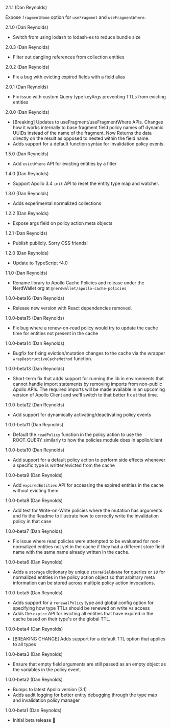 
2.1.1 (Dan Reynolds)

Expose `fragmentName` option for `useFragment` and `useFragmentWhere`.

2.1.0 (Dan Reynolds)

* Switch from using lodash to lodash-es to reduce bundle size

2.0.3 (Dan Reynolds)

* Filter out dangling references from collection entities

2.0.2 (Dan Reynolds)

* Fix a bug with evicting expired fields with a field alias

2.0.1 (Dan Reynolds)

* Fix issue with custom Query type keyArgs preventing TTLs from evicting entities

2.0.0 (Dan Reynolds)

* [Breaking] Updates to useFragment/useFragmentWhere APIs. Changes how it works internally to base fragment field policy names off dynamic UUIDs instead of the name of the fragment. Now Returns the data directly on the result as opposed to nested within the field name.
* Adds support for a default function syntax for invalidation policy events.

1.5.0 (Dan Reynolds)

- Add `evictWhere` API for evicting entities by a filter

1.4.0 (Dan Reynolds)

- Support Apollo 3.4 `init` API to reset the entity type map and watcher.

1.3.0 (Dan Reynolds)

- Adds experimental normalized collections

1.2.2 (Dan Reynolds)

- Expose args field on policy action meta objects

1.2.1 (Dan Reynolds)

- Publish publicly. Sorry OSS friends!

1.2.0 (Dan Reynolds)

- Update to TypeScript ^4.0

1.1.0 (Dan Reynolds)

- Rename library to Apollo Cache Policies and release under the NerdWallet org at `@nerdwallet/apollo-cache-policies`

1.0.0-beta16 (Dan Reynolds)

- Release new version with React dependencies removed.

1.0.0-beta15 (Dan Reynolds)

- Fix bug where a renew-on-read policy would try to update the cache time for entities not present in the cache

1.0.0-beta14 (Dan Reynolds)

- Bugfix for fixing eviction/mutation changes to the cache via the wrapper `wrapDestructiveCacheMethod` function. 

1.0.0-beta13 (Dan Reynolds)

- Short-term fix that adds support for running the lib in environments that cannot handle import statements by removing imports from non-public Apollo APIs.
The required imports will be made available in an upcoming version of Apollo Client and we'll switch to that better fix at that time.

1.0.0-beta12 (Dan Reynolds)

- Add support for dynamically activating/deactivating policy events

1.0.0-beta11 (Dan Reynolds)

- Default the `readPolicy` function in the policy action to use the ROOT_QUERY similarly to how the policies module does in apollo/client

1.0.0-beta10 (Dan Reynolds)

- Add support for a default policy action to perform side effects whenever a specific type is written/evicted from the cache

1.0.0-beta9 (Dan Reynolds)

- Add `expiredEntities` API for accessing the expired entities in the cache without evicting them

1.0.0-beta8 (Dan Reynolds)

- Add test for Write-on-Write policies where the mutation has arguments and fix the Readme to illustrate how to correctly write the invalidation policy in that case

1.0.0-beta7 (Dan Reynolds)

- Fix issue where read policies were attempted to be evaluated for non-normalized entities not yet in the cache if they had a different store field name with the same name
  already written in the cache.

1.0.0-beta6 (Dan Reynolds)

- Adds a `storage` dictionary by unique `storeFieldName` for queries or `ID` for normalized entities in the policy action object so that arbitrary meta information can be stored across multiple policy action invocations.

1.0.0-beta5 (Dan Reynolds)

- Adds support for a `renewalPolicy` type and global config option for specifying how type TTLs should be renewed on write vs access
- Adds the `expire` API for evicting all entities that have expired in the cache based on their type's or the global TTL.

1.0.0-beta4 (Dan Reynolds)

- [BREAKING CHANGE] Adds support for a default TTL option that applies to all types

1.0.0-beta3 (Dan Reynolds)

- Ensure that empty field arguments are still passed as an empty object as the variables in the policy event.

1.0.0-beta2 (Dan Reynolds)

- Bumps to latest Apollo version (3.1)
- Adds audit logging for better entity debugging through the type map and invalidation policy manager

1.0.0-beta1 (Dan Reynolds)

- Initial beta release 🚀